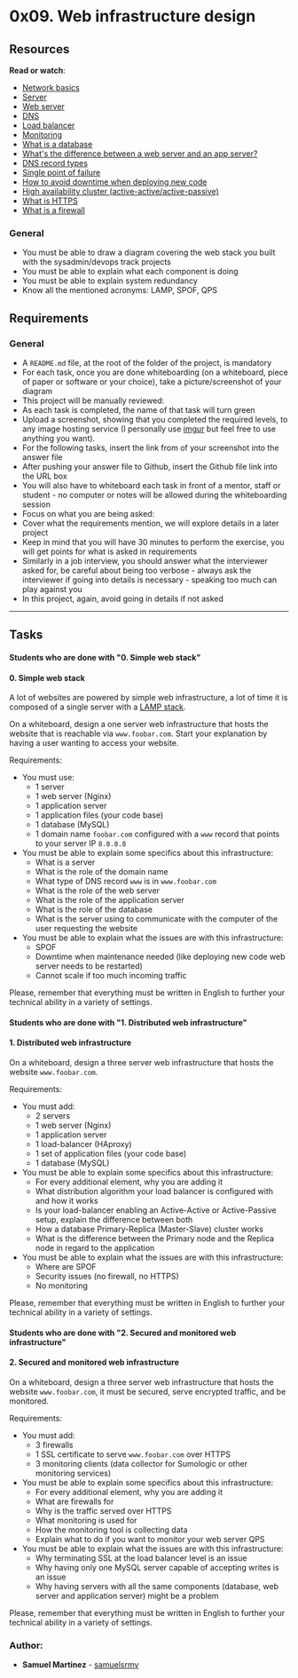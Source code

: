 # 0x09. Web infrastructure design
## Resources
 
**Read or watch**:
 
* [Network basics](https://intranet.hbtn.io/rltoken/Sn9ZSSHjyEW5aRfKvNiZCg "Network basics")
* [Server](https://intranet.hbtn.io/rltoken/83joH7-HzuV9gBNe16iTrA "Server")
* [Web server](https://intranet.hbtn.io/rltoken/7moqhXcFOXP6zNMWdsjWjQ "Web server")
* [DNS](https://intranet.hbtn.io/rltoken/G0a1v98rwb2RHA8VHxo36A "DNS")
* [Load balancer](https://intranet.hbtn.io/rltoken/H6TVgGaqt13JhXKzJ2rVAA "Load balancer")
* [Monitoring](https://intranet.hbtn.io/rltoken/JY6524JCvX9dREoNgnQUFw "Monitoring")
* [What is a database](https://intranet.hbtn.io/rltoken/XLIOfzfuaxPQu39VQ0TLtw "What is a database")
* [What's the difference between a web server and an app server?](https://intranet.hbtn.io/rltoken/Nb8B47Y2D8SLqQMOKVoQyQ "What's the difference between a web server and an app server?")
* [DNS record types](https://intranet.hbtn.io/rltoken/pSGVxlKznxONwGEHIXLSwA "DNS record types")
* [Single point of failure](https://intranet.hbtn.io/rltoken/wYpewVpIp9PSqqL27RPafg "Single point of failure")
* [How to avoid downtime when deploying new code](https://intranet.hbtn.io/rltoken/Mlvynt0OgLQXrxjrC5Wlnw "How to avoid downtime when deploying new code")
* [High availability cluster (active-active/active-passive)](https://intranet.hbtn.io/rltoken/POX3jE0S6TChQHSYQraYeQ "High availability cluster (active-active/active-passive)")
* [What is HTTPS](https://intranet.hbtn.io/rltoken/N4BwU4wYDNW02kdzMiekFw "What is HTTPS")
* [What is a firewall](https://intranet.hbtn.io/rltoken/HrYI70d_nxUPZeufjUYzIw "What is a firewall")
 
 
### General
 
* You must be able to draw a diagram covering the web stack you built with the sysadmin/devops track projects
* You must be able to explain what each component is doing
* You must be able to explain system redundancy
* Know all the mentioned acronyms: LAMP, SPOF, QPS
 
## Requirements
 
### General
 
* A `README.md` file, at the root of the folder of the project, is mandatory
* For each task, once you are done whiteboarding (on a whiteboard, piece of paper or software or your choice), take a picture/screenshot of your diagram
* This project will be manually reviewed:
* As each task is completed, the name of that task will turn green
* Upload a screenshot, showing that you completed the required levels, to any image hosting service (I personally use [imgur](https://intranet.hbtn.io/rltoken/QorG0rvw1PzqWBVrqWW6Sg "imgur") but feel free to use anything you want).
* For the following tasks, insert the link from of your screenshot into the answer file
* After pushing your answer file to Github, insert the Github file link into the URL box
* You will also have to whiteboard each task in front of a mentor, staff or student - no computer or notes will be allowed during the whiteboarding session
* Focus on what you are being asked:
* Cover what the requirements mention, we will explore details in a later project
* Keep in mind that you will have 30 minutes to perform the exercise, you will get points for what is asked in requirements
* Similarly in a job interview, you should answer what the interviewer asked for, be careful about being too verbose - always ask the interviewer if going into details is necessary - speaking too much can play against you
* In this project, again, avoid going in details if not asked
 
***
 
 
## Tasks
 
#### Students who are done with "0. Simple web stack"
 
#### 0. Simple web stack
 
A lot of websites are powered by simple web infrastructure, a lot of time it is composed of a single server with a [LAMP stack](https://intranet.hbtn.io/rltoken/lBFrw_pTU3_sMuYFptFFsw "LAMP stack").
 
On a whiteboard, design a one server web infrastructure that hosts the website that is reachable via `www.foobar.com`. Start your explanation by having a user wanting to access your website.
 
Requirements:
 
* You must use:
  - 1 server
  - 1 web server (Nginx)
  - 1 application server
  - 1 application files (your code base)
  - 1 database (MySQL)
  - 1 domain name `foobar.com` configured with a `www` record that points to your server IP `8.8.8.8`
* You must be able to explain some specifics about this infrastructure:
  - What is a server
  - What is the role of the domain name
  - What type of DNS record `www` is in `www.foobar.com`
  - What is the role of the web server
  - What is the role of the application server
  - What is the role of the database
  - What is the server using to communicate with the computer of the user requesting the website
* You must be able to explain what the issues are with this infrastructure:
  - SPOF
  - Downtime when maintenance needed (like deploying new code web server needs to be restarted)
  - Cannot scale if too much incoming traffic
 
Please, remember that everything must be written in English to further your technical ability in a variety of settings.
 
#### Students who are done with "1. Distributed web infrastructure"
 
#### 1. Distributed web infrastructure
 
On a whiteboard, design a three server web infrastructure that hosts the website `www.foobar.com`.
 
Requirements:
 
* You must add:
  - 2 servers
  - 1 web server (Nginx)
  - 1 application server
  - 1 load-balancer (HAproxy)
  - 1 set of application files (your code base)
  - 1 database (MySQL)
* You must be able to explain some specifics about this infrastructure:
  - For every additional element, why you are adding it
  - What distribution algorithm your load balancer is configured with and how it works
  - Is your load-balancer enabling an Active-Active or Active-Passive setup, explain the difference between both
  - How a database Primary-Replica (Master-Slave) cluster works
  - What is the difference between the Primary node and the Replica node in regard to the application
* You must be able to explain what the issues are with this infrastructure:
  - Where are SPOF
  - Security issues (no firewall, no HTTPS)
  - No monitoring
 
Please, remember that everything must be written in English to further your technical ability in a variety of settings.
 
 
#### Students who are done with "2. Secured and monitored web infrastructure"
 
#### 2. Secured and monitored web infrastructure
 
On a whiteboard, design a three server web infrastructure that hosts the website `www.foobar.com`, it must be secured, serve encrypted traffic, and be monitored.
 
Requirements:
 
* You must add:
  - 3 firewalls
  - 1 SSL certificate to serve `www.foobar.com` over HTTPS
  - 3 monitoring clients (data collector for Sumologic or other monitoring services)
* You must be able to explain some specifics about this infrastructure:
  - For every additional element, why you are adding it
  - What are firewalls for
  - Why is the traffic served over HTTPS
  - What monitoring is used for
  - How the monitoring tool is collecting data
  - Explain what to do if you want to monitor your web server QPS
* You must be able to explain what the issues are with this infrastructure:
  - Why terminating SSL at the load balancer level is an issue
  - Why having only one MySQL server capable of accepting writes is an issue
  - Why having servers with all the same components (database, web server and application server) might be a problem
 
Please, remember that everything must be written in English to further your technical ability in a variety of settings.
 
### Author:
* **Samuel Martinez** - [samuelsrmv](https://github.com/samuelsrmv)